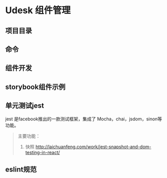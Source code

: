 
# Udesk 组件管理

## 项目目录

## 命令

## 组件开发

## storybook组件示例

## 单元测试jest
jest 是facebook推出的一款测试框架，集成了 Mocha，chai，jsdom，sinon等功能。

>主要功能：
>1. 快照 http://laichuanfeng.com/work/jest-snapshot-and-dom-testing-in-react/
## eslint规范
